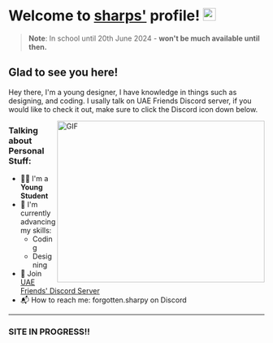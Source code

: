 # Welcome to [sharps'](https://github.com/typicalsharps) profile! <a href="#"><img src="https://media.giphy.com/media/hvRJCLFzcasrR4ia7z/giphy.gif" width="25px"></a>

> **Note**: In school until 20th June 2024 - **won't be much available until then.**


## Glad to see you here!
Hey there, I'm a young designer, I have knowledge in things such as designing, and coding.
I usally talk on UAE Friends Discord server, if you would like to check it out, make sure to click the Discord icon down below.

<img align="right" alt="GIF" src="https://media.giphy.com/media/IThjAlJnD9WNO/giphy.gif" width="408" height="318" />


### Talking about Personal Stuff:

- 👨‍🎓 I'm a **Young Student**
- 🌱 I'm currently advancing my skills:
  - Coding
  - Designing
- 👯 Join [UAE Friends' Discord Server](https://discord.gg/uaef)
- 📬 How to reach me: forgotten.sharpy on Discord

---
### SITE IN PROGRESS!!
